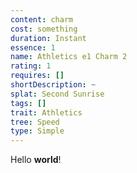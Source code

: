 ```yaml
---
content: charm
cost: something
duration: Instant
essence: 1
name: Athletics e1 Charm 2
rating: 1
requires: []
shortDescription: ~
splat: Second Sunrise
tags: []
trait: Athletics
tree: Speed
type: Simple
---
```


Hello **world**!
